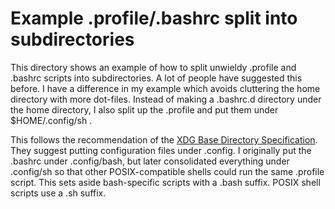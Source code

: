 # Example .profile/.bashrc split into subdirectories
This directory shows an example of how to split unwieldy .profile and .bashrc scripts into subdirectories. A lot of people have suggested this before. I have a difference in my example which avoids cluttering the home directory with more dot-files. Instead of making a .bashrc.d directory under the home directory, I also split up the .profile and put them under $HOME/.config/sh .

This follows the recommendation of the [XDG Base Directory Specification](https://specifications.freedesktop.org/basedir-spec/latest/). They suggest putting configuration files under .config. I originally put the .bashrc under .config/bash, but later consolidated everything under .config/sh so that other POSIX-compatible shells could run the same .profile script. This sets aside bash-specific scripts with a .bash suffix. POSIX shell scripts use a .sh suffix.